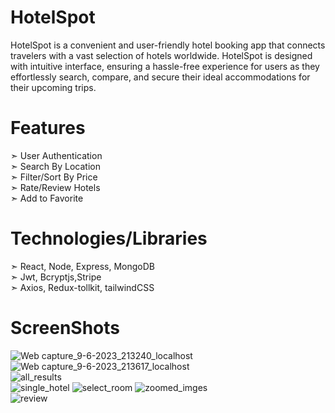 # HotelSpot  
HotelSpot is a convenient and user-friendly hotel booking app that connects travelers with a vast selection of hotels worldwide. 
HotelSpot is designed with intuitive interface, ensuring a hassle-free experience for users as they effortlessly search, compare, 
and secure their ideal accommodations for their upcoming trips.  

# Features
➣ User Authentication  
➣ Search By Location  
➣ Filter/Sort By Price  
➣ Rate/Review Hotels  
➣ Add to Favorite  

# Technologies/Libraries
➣ React, Node, Express, MongoDB  
➣ Jwt, Bcryptjs,Stripe  
➣ Axios, Redux-tollkit, tailwindCSS  

# ScreenShots
![Web capture_9-6-2023_213240_localhost](https://github.com/imsachin49/Full-Stack-Ecommerce/assets/108334265/f2e46332-36d2-4bf8-b9ac-1386b8915de0)
![Web capture_9-6-2023_213617_localhost](https://github.com/imsachin49/Full-Stack-Ecommerce/assets/108334265/996f5207-6e02-4d31-bc73-7475469e5bac)  
![all_results](https://github.com/imsachin49/Full-Stack-Ecommerce/assets/108334265/0a035d8b-15d2-43ae-a139-15571d3da4c6)  
![single_hotel](https://github.com/imsachin49/Full-Stack-Ecommerce/assets/108334265/643668c0-b6ca-4883-a6f0-5328561409bf)
![select_room](https://github.com/imsachin49/Full-Stack-Ecommerce/assets/108334265/cb14b73e-7bf2-4b1e-a2d6-a0b97b1c4eb6) 
![zoomed_imges](https://github.com/imsachin49/Full-Stack-Ecommerce/assets/108334265/8f3f4e9a-5185-4167-ab63-4c6a19d1baa7)  
![review](https://github.com/imsachin49/Full-Stack-Ecommerce/assets/108334265/6e7a559f-cb98-4031-9806-3fa7f85e66f1)  
